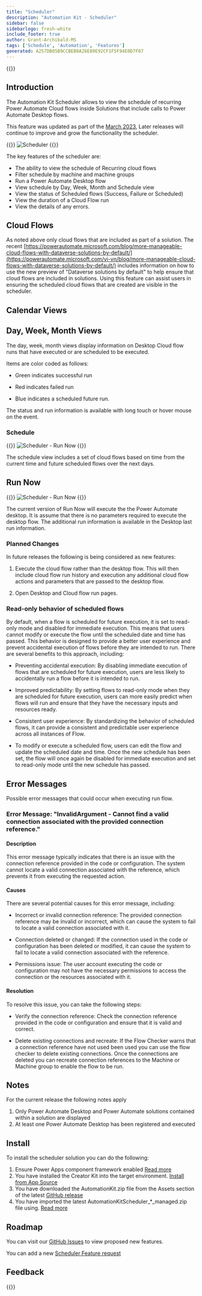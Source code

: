 ```yaml
---
title: "Scheduler"
description: "Automation Kit - Scheduler"
sidebar: false
sidebarlogo: fresh-white
include_footer: true
author: Grant-Archibald-MS
tags: ['Schedule', 'Automation', 'Features']
generated: A257DB85B9CCBEB0A26E89E92CF1F5F94E0D7F07
---
```


{{<toc>}}

## Introduction

The Automation Kit Scheduler allows to view the schedule of recurring Power Automate Cloud flows inside Solutions that include calls to Power Automate Desktop flows.

This feature was updated as part of the [March 2023](/en-gb/releases/march-2023), Later releases will continue to improve and grow the functionality the scheduler.

{{<border>}}
![Scheduler](/images/schedule.png)
{{</border>}}

The key features of the scheduler are:

- The ability to view the schedule of Recurring cloud flows
- Filter schedule by machine and machine groups
- Run a Power Automate Desktop flow
- View schedule by Day, Week, Month and Schedule view
- View the status of Scheduled flows (Success, Failure or Scheduled)
- View the duration of a Cloud Flow run
- View the details of any errors.

## Cloud Flows

As noted above only cloud flows that are included as part of a solution. The recent [https://powerautomate.microsoft.com/blog/more-manageable-cloud-flows-with-dataverse-solutions-by-default/](https://powerautomate.microsoft.com/vi-vn/blog/more-manageable-cloud-flows-with-dataverse-solutions-by-default/) includes information on how to use the new preview of "Dataverse solutions by default" to help ensure that cloud flows are included in solutions. Using this feature can assist users in ensuring the scheduled cloud flows that are created are visible in the scheduler.

## Calendar Views

## Day, Week, Month Views

The day, week, month views display information on Desktop Cloud flow runs that have executed or are scheduled to be executed.

Items are color coded as follows:

- Green indicates successful run

- Red indicates failed run

- Blue indicates a scheduled future run.

The status and run information is available with long touch or hover mouse on the event.

### Schedule

{{<border>}}
![Scheduler - Run Now](/images/scheduler-schedule-view.png)
{{</border>}}

The schedule view includes a set of cloud flows based on time from the current time and future scheduled flows over the next days.

## Run Now

{{<border>}}
![Scheduler - Run Now](/images/scheduler-run-now.png)
{{</border>}}

The current version of Run Now will execute the the Power Automate desktop. It is assume that there is no parameters required to execute the desktop flow. The additional run information is available in the Desktop last run information.

### Planned Changes

In future releases the following is being considered as new features:

1. Execute the cloud flow rather than the desktop flow. This will then include cloud flow run history and execution any additional cloud flow actions and parameters that are passed to the desktop flow.

2. Open Desktop and Cloud flow run pages.

### Read-only behavior of scheduled flows

By default, when a flow is scheduled for future execution, it is set to read-only mode and disabled for immediate execution. This means that users cannot modify or execute the flow until the scheduled date and time has passed. This behavior is designed to provide a better user experience and prevent accidental execution of flows before they are intended to run.
There are several benefits to this approach, including:

- Preventing accidental execution: By disabling immediate execution of flows that are scheduled for future execution, users are less likely to accidentally run a flow before it is intended to run.

- Improved predictability: By setting flows to read-only mode when they are scheduled for future execution, users can more easily predict when flows will run and ensure that they have the necessary inputs and resources ready.

- Consistent user experience: By standardizing the behavior of scheduled flows, it can provide a consistent and predictable user experience across all instances of Flow.

- To modify or execute a scheduled flow, users can edit the flow and update the scheduled date and time. Once the new schedule has been set, the flow will once again be disabled for immediate execution and set to read-only mode until the new schedule has passed.

## Error Messages

Possible error messages that could occur when executing run flow.

### Error Message: "InvalidArgument - Cannot find a valid connection associated with the provided connection reference."

#### Description

This error message typically indicates that there is an issue with the connection reference provided in the code or configuration. The system cannot locate a valid connection associated with the reference, which prevents it from executing the requested action.

#### Causes

There are several potential causes for this error message, including:

- Incorrect or invalid connection reference: The provided connection reference may be invalid or incorrect, which can cause the system to fail to locate a valid connection associated with it.

- Connection deleted or changed: If the connection used in the code or configuration has been deleted or modified, it can cause the system to fail to locate a valid connection associated with the reference.

- Permissions issue: The user account executing the code or configuration may not have the necessary permissions to access the connection or the resources associated with it.

#### Resolution

To resolve this issue, you can take the following steps:

- Verify the connection reference: Check the connection reference provided in the code or configuration and ensure that it is valid and correct.

- Delete existing connections and recreate: If the Flow Checker warns that a connection reference have not used been used you can use the flow checker to delete existing connections. Once the connections are deleted you can recreate connection references to the Machine or Machine group to enable the flow to be run.

## Notes

For the current release the following notes apply

1. Only Power Automate Desktop and Power Automate solutions contained within a solution are displayed
1. At least one Power Automate Desktop has been registered and executed

## Install

To install the scheduler solution you can do the following:

1. Ensure Power Apps component framework enabled <a href="https://learn.microsoft.com/power-apps/developer/component-framework/component-framework-for-canvas-apps#enable-the-power-apps-component-framework-feature" target="_blank">Read more</a>
1. You have installed the Creator Kit into the target environment. <a href="https://appsource.microsoft.com/product/dynamics-365/microsoftpowercatarch.creatorkit1" target="_blank">Install from App Source</a>
1. You have downloaded the AutomationKit.zip file from the Assets section of the latest <a href="https://github.com/microsoft/powercat-automation-kit/releases" target="_blank">GitHub release</a>
1. You have imported the latest AutomationKitScheduler_*_managed.zip file using. <a href='https://learn.microsoft.com/power-apps/maker/data-platform/import-update-export-solutions' target="_blank">Read more</a>

## Roadmap

You can visit our <a href="https://github.com/microsoft/powercat-automation-kit/issues?q=is%3Aissue+is%3Aopen+label%3Ascheduler" target="_blank">GitHub Issues</a> to view proposed new features.

You can add a new <a href="https://github.com/microsoft/powercat-automation-kit/issues/new?assignees=&labels=automation-kit%2Cenhancement%2Cscheduler&template=2-automation-kit-feature.yml&title=%5BAutomation+Kit+-+Feature%5D%3A+FEATURE+TITLE" target="_blank">Scheduler Feature request</a>

## Feedback

{{<questions name="/content/en-gb/features/scheduler.json" completed="Thank you for providing feedback" showNavigationButtons="false" locale="en-gb">}}
